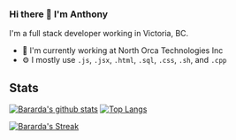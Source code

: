 ### Hi there 👋 I'm Anthony 

 

I'm a full stack developer working in Victoria, BC. 

* 🏢 I'm currently working at North Orca Technologies Inc
* ⚙️ I mostly use `.js`, `.jsx`, `.html`, `.sql`, `.css`, `.sh`, and `.cpp`

## Stats

[![Bararda's github stats](https://github-readme-stats.vercel.app/api?username=Bararda&show_icons=true&theme=cobalt&count_private=true&show_icons=true)](https://github.com/ShanaMaid/) [![Top Langs](https://github-readme-stats.vercel.app/api/top-langs/?username=Bararda&hide=Mathematica&layout=compact&theme=cobalt)](https://github.com/anuraghazra/github-readme-stats) 

[![Bararda's Streak](https://github-readme-streak-stats.herokuapp.com/?user=bararda&theme=omni)](https://git.io/streak-stats)



<!--
**Bararda/Bararda** is a ✨ _special_ ✨ repository because its `README.md` (this file) appears on your GitHub profile.

Here are some ideas to get you started:

- 🔭 I’m currently working on ...
- 🌱 I’m currently learning ...
- 👯 I’m looking to collaborate on ...
- 🤔 I’m looking for help with ...
- 💬 Ask me about ...
- 📫 How to reach me: ...
- 😄 Pronouns: ...
- ⚡ Fun fact: ...
-->
